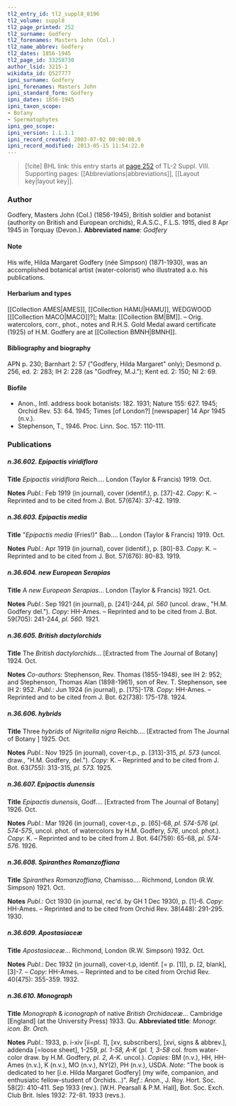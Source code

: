 ```yaml
---
tl2_entry_id: tl2_suppl8_0196
tl2_volume: suppl8
tl2_page_printed: 252
tl2_surname: Godfery
tl2_forenames: Masters John (Col.)
tl2_name_abbrev: Godfery
tl2_dates: 1856-1945
tl2_page_id: 33258730
author_lsid: 3215-1
wikidata_id: Q527777
ipni_surname: Godfery
ipni_forenames: Masters John
ipni_standard_form: Godfery
ipni_dates: 1856-1945
ipni_taxon_scope: 
- Botany
- Spermatophytes
ipni_geo_scope: 
ipni_version: 1.1.1.1
ipni_record_created: 2003-07-02 00:00:00.0
ipni_record_modified: 2013-05-15 11:54:22.0
---
```



> [!cite] BHL link: this entry starts at [page 252](https://www.biodiversitylibrary.org/page/33258730) of TL-2 Suppl. VIII.
> Supporting pages: [[Abbreviations|abbreviations]], [[Layout key|layout key]].

### Author

Godfery, Masters John (Col.) (1856-1945), British soldier and botanist (authority on British and European orchids), R.A.S.C., F.L.S. 1915, died 8 Apr 1945 in Torquay (Devon.). 
**Abbreviated name**: *Godfery*

#### Note

His wife, Hilda Margaret Godfery (née Simpson) (1871-1930), was an accomplished botanical artist (water-colorist) who illustrated a.o. his publications.

#### Herbarium and types

[[Collection AMES|AMES]], [[Collection HAMU|HAMU]], WEDGWOOD \[[[Collection MACO|MACO]]?\]; Malta: [[Collection BM|BM]]. – Orig. watercolors, corr., phot., notes and R.H.S. Gold Medal award certificate (1925) of H.M. Godfery are at [[Collection BMNH|BMNH]].

#### Bibliography and biography

APN p. 230; Barnhart 2: 57 ("Godfery, Hilda Margaret" only); Desmond p. 256, ed. 2: 283; IH 2: 228 (as "Godfrey, M.J."); Kent ed. 2: 150; NI 2: 69.

#### Biofile

- Anon., Intl. address book botanists: 182. 1931; Nature 155: 627. 1945; Orchid Rev. 53: 64. 1945; Times \[of London?\] \[newspaper\] 14 Apr 1945 (n.v.).
- Stephenson, T., 1946. Proc. Linn. Soc. 157: 110-111.

### Publications

##### n.36.602. Epipactis viridiflora

**Title**
*Epipactis viridiflora* Reich.... London (Taylor & Francis) 1919. Oct.

**Notes**
*Publ*.: Feb 1919 (in journal), cover (identif.), p. \[37\]-42. *Copy*: K. – Reprinted and to be cited from J. Bot. 57(674): 37-42. 1919.

##### n.36.603. Epipactis media

**Title**
"*Epipactis media* (Fries!)" Bab.... London (Taylor & Francis) 1919. Oct.

**Notes**
*Publ*.: Apr 1919 (in journal), cover (identif.), p. \[80\]-83. *Copy*: K. – Reprinted and to be cited from J. Bot. 57(676): 80-83. 1919.

##### n.36.604. new European Serapias

**Title**
A *new European Serapias*... London (Taylor & Francis) 1921. Oct.

**Notes**
*Publ*.: Sep 1921 (in journal), p. \[241\]-244, *pl. 560* (uncol. draw., "H.M. Godfery del."). *Copy*: HH-Ames. – Reprinted and to be cited from J. Bot. 59(705): 241-244, *pl. 560.* 1921.

##### n.36.605. British dactylorchids

**Title**
The *British dactylorchids*... \[Extracted from The Journal of Botany\] 1924. Oct.

**Notes**
*Co-authors*: Stephenson, Rev. Thomas (1855-1948), see IH 2: 952; and Stephenson, Thomas Alan (1898-1961), son of Rev. T. Stephenson, see IH 2: 952.
*Publ*.: Jun 1924 (in journal), p. \[175\]-178. *Copy*: HH-Ames. – Reprinted and to be cited from J. Bot. 62(738): 175-178. 1924.

##### n.36.606. hybrids

**Title**
Three *hybrids* of *Nigritella nigra* Reichb.... \[Extracted from The Journal of Botany \] 1925. Oct.

**Notes**
*Publ*.: Nov 1925 (in journal), cover-t.p., p. \[313\]-315, *pl. 573* (uncol. draw., "H.M. Godfery, del."). *Copy*: K. – Reprinted and to be cited from J. Bot. 63(755): 313-315, *pl. 573.* 1925.

##### n.36.607. Epipactis dunensis

**Title**
*Epipactis dunensis*, Godf.... \[Extracted from The Journal of Botany\] 1926. Oct.

**Notes**
*Publ*.: Mar 1926 (in journal), cover-t.p., p. \[65\]-68, *pl. 574-576* (*pl. 574-575*, uncol. phot. of watercolors by H.M. Godfery, *576*, uncol. phot.). *Copy*: K. – Reprinted and to be cited from J. Bot. 64(759): 65-68, *pl. 574-576.* 1926.

##### n.36.608. Spiranthes Romanzoffiana

**Title**
*Spiranthes Romanzoffiana*, Chamisso.... Richmond, London (R.W. Simpson) 1921. Oct.

**Notes**
*Publ*.: Oct 1930 (in journal, rec'd. by GH 1 Dec 1930), p. \[1\]-6. *Copy*: HH-Ames. – Reprinted and to be cited from Orchid Rev. 38(448): 291-295. 1930.

##### n.36.609. Apostasiaceæ

**Title**
*Apostasiaceæ*... Richmond, London (R.W. Simpson) 1932. Oct.

**Notes**
*Publ*.: Dec 1932 (in journal), cover-t.p, identif. \[= p. \[1\]\], p. \[2, blank\], \[3\]-7. – *Copy*: HH-Ames. – Reprinted and to be cited from Orchid Rev. 40(475): 355-359. 1932.

##### n.36.610. Monograph

**Title**
*Monograph* & *iconograph* of native *British Orchidaceæ*... Cambridge \[England\] (at the University Press) 1933. Qu.
**Abbreviated title**: *Monogr. icon. Br. Orch.*

**Notes**
*Publ*.: 1933, p. i-xiv \[ii=*pl. 1*\], \[xv, subscribers\], \[xvi, signs & abbrev.\], addenda \[=loose sheet\], 1-259, *pl. 1-58, A-K* (*pl. 1, 3-58* col. from water-color draw. by H.M. Godfery, *pl. 2, A-K.* uncol.). *Copies*: BM (n.v.), HH, HH-Ames (n.v.), K (n.v.), MO (n.v.), NY(2), PH (n.v.), USDA.
*Note*: "The book is dedicated to her \[i.e. Hilda Margaret Godfery\] (my wife, companion, and enthusiatic fellow-student of Orchids...)".
*Ref*.: Anon., J. Roy. Hort. Soc. 58(2): 410-411. Sep 1933 (rev.). \[W.H. Pearsall & P.M. Hall\], Bot. Soc. Exch. Club Brit. Isles 1932: 72-81. 1933 (revs.).

